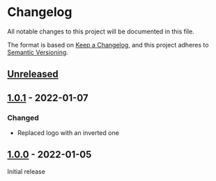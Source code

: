 # Changelog
All notable changes to this project will be documented in this file.

The format is based on [Keep a Changelog](https://keepachangelog.com/en/1.0.0/),
and this project adheres to [Semantic Versioning](https://semver.org/spec/v2.0.0.html).

## [Unreleased]

## [1.0.1] - 2022-01-07
### Changed
- Replaced logo with an inverted one

## [1.0.0] - 2022-01-05
Initial release

[Unreleased]: https://github.com/webosbrew/custom-screensaver/compare/v1.0.1...HEAD
[1.0.1]: https://github.com/webosbrew/custom-screensaver/compare/v1.0.0...v1.0.1
[1.0.0]: https://github.com/webosbrew/custom-screensaver/releases/tag/v1.0.0
